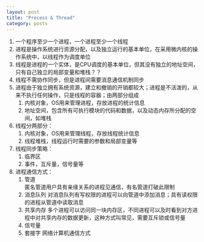 ```yaml
---
layout: post
title: "Process & Thread"
category: posts
---
```


1. 一个程序至少一个进程，一个进程至少一个线程
2. 进程是操作系统进行资源分配，以及独立运行的基本单位，在采用微内核的操作系统中，以线程作为调度单位
3. 线程是进程的一个实体，是CPU调度的基本单位，但其没有独立的地址空间，只有自己独立的局部变量和堆栈？？
4. 线程不需协作同步，但是进程间需要消息通信机制同步
5. 进程由于独立拥有系统资源，建立和撤销的开销都较大；进程是不活泼的，从来不执行任何操作，只是线程的容器；由两部分组成
    1. 内核对象，OS用来管理进程，存放进程的统计信息
    2. 地址空间，包含所有可执行模块的代码和数据，以及动态内存所分配的空间，如堆栈
6. 线程分两部分：
    1. 内核对象，OS用来管理线程，存放线程统计信息
    2. 线程堆栈，线程运行时需要的参数和局部变量等
7. 线程同步策略：
    1. 临界区
    2. 事件，互斥量，信号量等
6. 进程通信方式：
    1. 管道  
    匿名管道用户具有亲缘关系的进程见通信，有名管道打破此限制
    2. 消息队列
    对消息队列有写权限的进程可以向管道中添加消息；具有读权限的进程从管道中读取消息
    3. 共享内存
    多个进程可以访问同一块内存区，不同进程可以及时看到对方进程中对共享内存的数据更新，这种方式叫常见，需要互斥锁或信号量
    4. 信号量
    5. 套接字
    网络计算机通信方式

